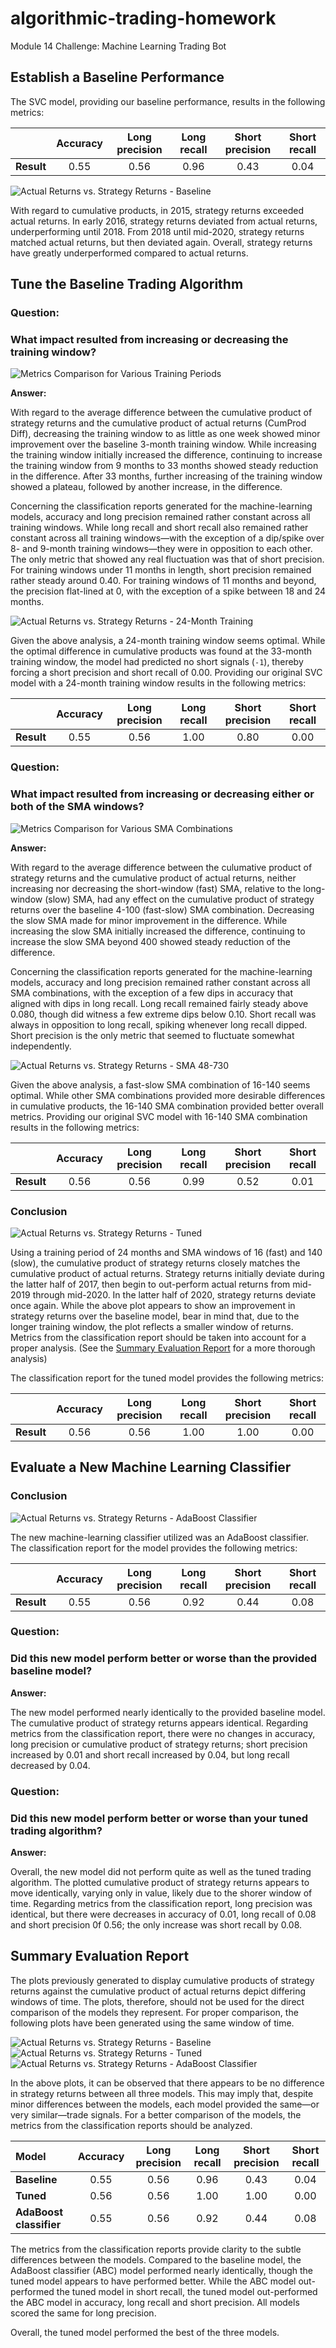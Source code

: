 # algorithmic-trading-homework
Module 14 Challenge: Machine Learning Trading Bot

## Establish a Baseline Performance
The SVC model, providing our baseline performance, results in the following metrics:

|            | Accuracy | Long precision | Long recall | Short precision | Short recall |
|:---------- |:--------:|:--------------:|:-----------:|:---------------:|:------------:|
| **Result** | 0.55     | 0.56           | 0.96        | 0.43            | 0.04         |

![Actual Returns vs. Strategy Returns - Baseline](Resources/actual_vs_strategy_returns_baseline.png)

With regard to cumulative products, in 2015, strategy returns exceeded actual returns. In early 2016, strategy returns deviated from actual returns, underperforming until 2018. From 2018 until mid-2020, strategy returns matched actual returns, but then deviated again. Overall, strategy returns have greatly underperformed compared to actual returns.

## Tune the Baseline Trading Algorithm

### Question:
### What impact resulted from increasing or decreasing the training window?
![Metrics Comparison for Various Training Periods](Resources/metrics_comparison_training.png)

**Answer:**

With regard to the average difference between the cumulative product of strategy returns and the cumulative product of actual returns (CumProd Diff), decreasing the training window to as little as one week showed minor improvement over the baseline 3-month training window. While increasing the training window initially increased the difference, continuing to increase the training window from 9 months to 33 months showed steady reduction in the difference. After 33 months, further increasing of the training window showed a plateau, followed by another increase, in the difference.

Concerning the classification reports generated for the machine-learning models, accuracy and long precision remained rather constant across all training windows. While long recall and short recall also remained rather constant across all training windows&mdash;with the exception of a dip/spike over 8- and 9-month training windows&mdash;they were in opposition to each other. The only metric that showed any real fluctuation was that of short precision. For training windows under 11 months in length, short precision remained rather steady around 0.40. For training windows of 11 months and beyond, the precision flat-lined at 0, with the exception of a spike between 18 and 24 months.

![Actual Returns vs. Strategy Returns - 24-Month Training](Resources/actual_vs_strategy_returns_24M.png)

Given the above analysis, a 24-month training window seems optimal. While the optimal difference in cumulative products was found at the 33-month training window, the model had predicted no short signals (`-1`), thereby forcing a short precision and short recall of 0.00. Providing our original SVC model with a 24-month training window results in the following metrics:

|            | Accuracy | Long precision | Long recall | Short precision | Short recall |
|:---------- |:--------:|:--------------:|:-----------:|:---------------:|:------------:|
| **Result** | 0.55     | 0.56           | 1.00        | 0.80            | 0.00         |

### Question:
### What impact resulted from increasing or decreasing either or both of the SMA windows?
![Metrics Comparison for Various SMA Combinations](Resources/metrics_comparison_sma.png)

**Answer:**

With regard to the average difference between the culumative product of strategy returns and the cumulative product of actual returns, neither increasing nor decreasing the short-window (fast) SMA, relative to the long-window (slow) SMA, had any effect on the cumulative product of strategy returns over the baseline 4-100 (fast-slow) SMA combination. Decreasing the slow SMA made for minor improvement in the difference. While increasing the slow SMA initially increased the difference, continuing to increase the slow SMA beyond 400 showed steady reduction of the difference.

Concerning the classification reports generated for the machine-learning models, accuracy and long precision remained rather constant across all SMA combinations, with the exception of a few dips in accuracy that aligned with dips in long recall. Long recall remained fairly steady above 0.080, though did witness a few extreme dips below 0.10. Short recall was always in opposition to long recall, spiking whenever long recall dipped. Short precision is the only metric that seemed to fluctuate somewhat independently. 

![Actual Returns vs. Strategy Returns - SMA 48-730](Resources/actual_vs_strategy_returns_sma_16-140.png)

Given the above analysis, a fast-slow SMA combination of 16-140 seems optimal. While other SMA combinations provided more desirable differences in cumulative products, the 16-140 SMA combination provided better overall metrics. Providing our original SVC model with 16-140 SMA combination results in the following metrics:

|            | Accuracy | Long precision | Long recall | Short precision | Short recall |
|:---------- |:--------:|:--------------:|:-----------:|:---------------:|:------------:|
| **Result** | 0.56     | 0.56           | 0.99        | 0.52            | 0.01         |

### Conclusion
![Actual Returns vs. Strategy Returns - Tuned](Resources/actual_vs_strategy_returns_tuned.png)

Using a training period of 24 months and SMA windows of 16 (fast) and 140 (slow), the cumulative product of strategy returns closely matches the cumulative product of actual returns. Strategy returns initially deviate during the latter half of 2017, then begin to out-perform actual returns from mid-2019 through mid-2020. In the latter half of 2020, strategy returns deviate once again. While the above plot appears to show an improvement in strategy returns over the baseline model, bear in mind that, due to the longer training window, the plot reflects a smaller window of returns. Metrics from the classification report should be taken into account for a proper analysis. (See the [Summary Evaluation Report](https://github.com/julianritchey/algorithmic-trading-homework#summary-evaluation-report) for a more thorough analysis)

The classification report for the tuned model provides the following metrics:

|            | Accuracy | Long precision | Long recall | Short precision | Short recall |
|:---------- |:--------:|:--------------:|:-----------:|:---------------:|:------------:|
| **Result** | 0.56     | 0.56           | 1.00        | 1.00            | 0.00         |

## Evaluate a New Machine Learning Classifier

### Conclusion
![Actual Returns vs. Strategy Returns - AdaBoost Classifier](Resources/actual_vs_strategy_returns_adaboostclassifier.png)

The new machine-learning classifier utilized was an AdaBoost classifier. The classification report for the model provides the following metrics:

|            | Accuracy | Long precision | Long recall | Short precision | Short recall |
|:---------- |:--------:|:--------------:|:-----------:|:---------------:|:------------:|
| **Result** | 0.55     | 0.56           | 0.92        | 0.44            | 0.08         |

### Question:
### Did this new model perform better or worse than the provided baseline model?
**Answer:**

The new model performed nearly identically to the provided baseline model. The cumulative product of strategy returns appears identical. Regarding metrics from the classification report, there were no changes in accuracy, long precision or cumulative product of strategy returns; short precision increased by 0.01 and short recall increased by 0.04, but long recall decreased by 0.04.

### Question:
### Did this new model perform better or worse than your tuned trading algorithm?
**Answer:**

Overall, the new model did not perform quite as well as the tuned trading algorithm. The plotted cumulative product of strategy returns appears to move identically, varying only in value, likely due to the shorer window of time. Regarding metrics from the classification report, long precision was identical, but there were decreases in accuracy of 0.01, long recall of 0.08 and short precision 0f 0.56; the only increase was short recall by 0.08.

## Summary Evaluation Report
The plots previously generated to display cumulative products of strategy returns against the cumulative product of actual returns depict differing windows of time. The plots, therefore, should not be used for the direct comparison of the models they represent. For proper comparison, the following plots have been generated using the same window of time.

![Actual Returns vs. Strategy Returns - Baseline](Resources/actual_vs_strategy_returns_baseline_zoomed.png)
![Actual Returns vs. Strategy Returns - Tuned](Resources/actual_vs_strategy_returns_tuned.png)
![Actual Returns vs. Strategy Returns - AdaBoost Classifier](Resources/actual_vs_strategy_returns_adaboostclassifier_zoomed.png)

In the above plots, it can be observed that there appears to be no difference in strategy returns between all three models. This may imply that, despite minor differences between the models, each model provided the same&mdash;or very similar&mdash;trade signals. For a better comparison of the models, the metrics from the classification reports should be analyzed.

| Model                   | Accuracy | Long precision | Long recall | Short precision | Short recall |
|:----------------------- |:--------:|:--------------:|:-----------:|:---------------:|:------------:|
| **Baseline**            | 0.55     | 0.56           | 0.96        | 0.43            | 0.04         |
| **Tuned**               | 0.56     | 0.56           | 1.00        | 1.00            | 0.00         |
| **AdaBoost classifier** | 0.55     | 0.56           | 0.92        | 0.44            | 0.08         |

The metrics from the classification reports provide clarity to the subtle differences between the models. Compared to the baseline model, the AdaBoost classifier (ABC) model performed nearly identically, though the tuned model appears to have performed better. While the ABC model out-performed the tuned model in short recall, the tuned model out-performed the ABC model in accuracy, long recall and short precision. All models scored the same for long precision.

Overall, the tuned model performed the best of the three models.